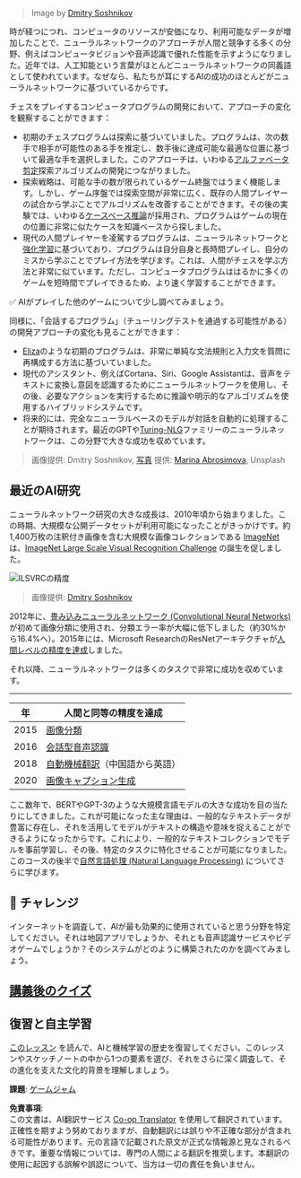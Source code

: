 <!--
CO_OP_TRANSLATOR_METADATA:
{
  "original_hash": "5d1cbc67a9690adb5b33adf297794087",
  "translation_date": "2025-08-24T21:07:22+00:00",
  "source_file": "lessons/1-Intro/README.md",
  "language_code": "ja"
}
-->
> Image by [Dmitry Soshnikov](http://soshnikov.com)

時が経つにつれ、コンピュータのリソースが安価になり、利用可能なデータが増加したことで、ニューラルネットワークのアプローチが人間と競争する多くの分野、例えばコンピュータビジョンや音声認識で優れた性能を示すようになりました。近年では、人工知能という言葉がほとんどニューラルネットワークの同義語として使われています。なぜなら、私たちが耳にするAIの成功のほとんどがニューラルネットワークに基づいているからです。

チェスをプレイするコンピュータプログラムの開発において、アプローチの変化を観察することができます：

* 初期のチェスプログラムは探索に基づいていました。プログラムは、次の数手で相手が可能性のある手を推定し、数手後に達成可能な最適な位置に基づいて最適な手を選択しました。このアプローチは、いわゆる[アルファベータ剪定](https://en.wikipedia.org/wiki/Alpha%E2%80%93beta_pruning)探索アルゴリズムの開発につながりました。
* 探索戦略は、可能な手の数が限られているゲーム終盤ではうまく機能します。しかし、ゲーム序盤では探索空間が非常に広く、既存の人間プレイヤーの試合から学ぶことでアルゴリズムを改善することができます。その後の実験では、いわゆる[ケースベース推論](https://en.wikipedia.org/wiki/Case-based_reasoning)が採用され、プログラムはゲームの現在の位置に非常に似たケースを知識ベースから探しました。
* 現代の人間プレイヤーを凌駕するプログラムは、ニューラルネットワークと[強化学習](https://en.wikipedia.org/wiki/Reinforcement_learning)に基づいており、プログラムは自分自身と長時間プレイし、自分のミスから学ぶことでプレイ方法を学びます。これは、人間がチェスを学ぶ方法と非常に似ています。ただし、コンピュータプログラムははるかに多くのゲームを短時間でプレイできるため、より速く学習することができます。

✅ AIがプレイした他のゲームについて少し調べてみましょう。

同様に、「会話するプログラム」（チューリングテストを通過する可能性がある）の開発アプローチの変化も見ることができます：

* [Eliza](https://en.wikipedia.org/wiki/ELIZA)のような初期のプログラムは、非常に単純な文法規則と入力文を質問に再構成する方法に基づいていました。
* 現代のアシスタント、例えばCortana、Siri、Google Assistantは、音声をテキストに変換し意図を認識するためにニューラルネットワークを使用し、その後、必要なアクションを実行するために推論や明示的なアルゴリズムを使用するハイブリッドシステムです。
* 将来的には、完全なニューラルベースのモデルが対話を自動的に処理することが期待されます。最近のGPTや[Turing-NLG](https://turing.microsoft.com/)ファミリーのニューラルネットワークは、この分野で大きな成功を収めています。

> 画像提供: Dmitry Soshnikov, [写真](https://unsplash.com/photos/r8LmVbUKgns) 提供: [Marina Abrosimova](https://unsplash.com/@abrosimova_marina_foto), Unsplash

## 最近のAI研究

ニューラルネットワーク研究の大きな成長は、2010年頃から始まりました。この時期、大規模な公開データセットが利用可能になったことがきっかけです。約1,400万枚の注釈付き画像を含む大規模な画像コレクションである [ImageNet](https://en.wikipedia.org/wiki/ImageNet) は、[ImageNet Large Scale Visual Recognition Challenge](https://image-net.org/challenges/LSVRC/) の誕生を促しました。

![ILSVRCの精度](../../../../lessons/1-Intro/images/ilsvrc.gif)

> 画像提供: [Dmitry Soshnikov](http://soshnikov.com)

2012年に、[畳み込みニューラルネットワーク (Convolutional Neural Networks)](../4-ComputerVision/07-ConvNets/README.md) が初めて画像分類に使用され、分類エラー率が大幅に低下しました（約30%から16.4%へ）。2015年には、Microsoft ResearchのResNetアーキテクチャが[人間レベルの精度を達成](https://doi.org/10.1109/ICCV.2015.123)しました。

それ以降、ニューラルネットワークは多くのタスクで非常に成功を収めています。

---

年 | 人間と同等の精度を達成
-----|--------
2015 | [画像分類](https://doi.org/10.1109/ICCV.2015.123)
2016 | [会話型音声認識](https://arxiv.org/abs/1610.05256)
2018 | [自動機械翻訳](https://arxiv.org/abs/1803.05567)（中国語から英語）
2020 | [画像キャプション生成](https://arxiv.org/abs/2009.13682)

ここ数年で、BERTやGPT-3のような大規模言語モデルの大きな成功を目の当たりにしてきました。これが可能になった主な理由は、一般的なテキストデータが豊富に存在し、それを活用してモデルがテキストの構造や意味を捉えることができるようになったからです。これにより、一般的なテキストコレクションでモデルを事前学習し、その後、特定のタスクに特化させることが可能になりました。このコースの後半で[自然言語処理 (Natural Language Processing)](../5-NLP/README.md) についてさらに学びます。

## 🚀 チャレンジ

インターネットを調査して、AIが最も効果的に使用されていると思う分野を特定してください。それは地図アプリでしょうか、それとも音声認識サービスやビデオゲームでしょうか？そのシステムがどのように構築されたのかを調べてみましょう。

## [講義後のクイズ](https://red-field-0a6ddfd03.1.azurestaticapps.net/quiz/201)

## 復習と自主学習

[このレッスン](https://github.com/microsoft/ML-For-Beginners/tree/main/1-Introduction/2-history-of-ML) を読んで、AIと機械学習の歴史を復習してください。このレッスンやスケッチノートの中から1つの要素を選び、それをさらに深く調査して、その進化を支えた文化的背景を理解しましょう。

**課題**: [ゲームジャム](assignment.md)

**免責事項**:  
この文書は、AI翻訳サービス [Co-op Translator](https://github.com/Azure/co-op-translator) を使用して翻訳されています。正確性を期すよう努めておりますが、自動翻訳には誤りや不正確な部分が含まれる可能性があります。元の言語で記載された原文が正式な情報源と見なされるべきです。重要な情報については、専門の人間による翻訳を推奨します。本翻訳の使用に起因する誤解や誤認について、当方は一切の責任を負いません。